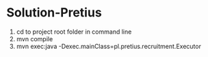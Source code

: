 # Solution-Pretius

1. cd to project root folder in command line
2. mvn compile
3. mvn exec:java -Dexec.mainClass=pl.pretius.recruitment.Executor
